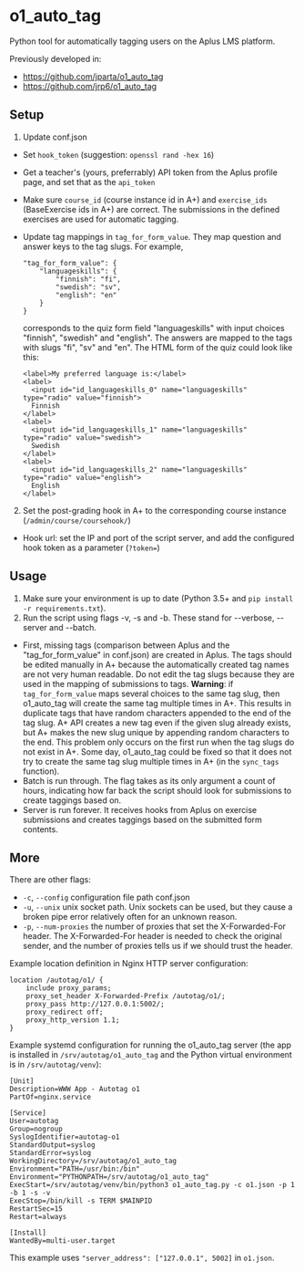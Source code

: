 # o1_auto_tag

Python tool for automatically tagging users on the Aplus LMS platform.

Previously developed in:

* https://github.com/jparta/o1_auto_tag
* https://github.com/jrp6/o1_auto_tag

## Setup

1. Update conf.json
  - Set `hook_token` (suggestion: `openssl rand -hex 16`)
  - Get a teacher's (yours, preferrably) API token from the Aplus
    profile page, and set that as the `api_token`
  - Make sure `course_id` (course instance id in A+) and
    `exercise_ids` (BaseExercise ids in A+) are correct.
    The submissions in the defined exercises are used for automatic tagging.
  - Update tag mappings in `tag_for_form_value`.
    They map question and answer keys to the tag slugs.
    For example,

    ```
    "tag_for_form_value": {
        "languageskills": {
            "finnish": "fi",
            "swedish": "sv",
            "english": "en"
        }
    }
    ```

    corresponds to the quiz form field "languageskills" with input choices
    "finnish", "swedish" and "english". The answers are mapped to the tags with slugs
    "fi", "sv" and "en". The HTML form of the quiz could look like this:

    ```
    <label>My preferred language is:</label>
    <label>
      <input id="id_languageskills_0" name="languageskills" type="radio" value="finnish">
      Finnish
    </label>
    <label>
      <input id="id_languageskills_1" name="languageskills" type="radio" value="swedish">
      Swedish
    </label>
    <label>
      <input id="id_languageskills_2" name="languageskills" type="radio" value="english">
      English
    </label>
    ```
2. Set the post-grading hook in A+ to the corresponding course instance (`/admin/course/coursehook/`)
  - Hook url: set the IP and port of the script server, and
    add the configured hook token as a parameter (`?token=`)

## Usage

1. Make sure your environment is up to date (Python 3.5+ and `pip install -r requirements.txt`).
2. Run the script using flags -v, -s and -b. These stand for --verbose, --server and --batch.
  - First, missing tags (comparison between Aplus and the "tag_for_form_value" in conf.json)
    are created in Aplus. The tags should be edited manually in A+ because
    the automatically created tag names are not very human readable.
    Do not edit the tag slugs because they are used in the mapping of submissions to tags.
    **Warning**: if `tag_for_form_value` maps several choices to the same tag slug,
    then o1_auto_tag will create the same tag multiple times in A+.
    This results in duplicate tags that have random characters appended to the end of the tag slug.
    A+ API creates a new tag even if the given slug already exists, but
    A+ makes the new slug unique by appending random characters to the end.
    This problem only occurs on the first run when the tag slugs do not exist in A+.
    Some day, o1_auto_tag could be fixed so that it does not try to create
    the same tag slug multiple times in A+ (in the `sync_tags` function).
  - Batch is run through. The flag takes as its only argument a count of hours, 
    indicating how far back the script should look for submissions to create taggings based on.
  - Server is run forever. It receives hooks from Aplus on exercise submissions
    and creates taggings based on the submitted form contents.

## More

There are other flags:

* `-c`, `--config` configuration file path conf.json
* `-u`, `--unix` unix socket path.
  Unix sockets can be used, but they cause a broken pipe error relatively often for an unknown reason.
* `-p`, `--num-proxies` the number of proxies that set the X-Forwarded-For header.
  The X-Forwarded-For header is needed to check the original sender, and
  the number of proxies tells us if we should trust the header.

Example location definition in Nginx HTTP server configuration:

```
location /autotag/o1/ {
    include proxy_params;
    proxy_set_header X-Forwarded-Prefix /autotag/o1/;
    proxy_pass http://127.0.0.1:5002/;
    proxy_redirect off;
    proxy_http_version 1.1;
}
```

Example systemd configuration for running the o1_auto_tag server
(the app is installed in `/srv/autotag/o1_auto_tag` and
the Python virtual environment is in `/srv/autotag/venv`):

```
[Unit]
Description=WWW App - Autotag o1
PartOf=nginx.service

[Service]
User=autotag
Group=nogroup
SyslogIdentifier=autotag-o1
StandardOutput=syslog
StandardError=syslog
WorkingDirectory=/srv/autotag/o1_auto_tag
Environment="PATH=/usr/bin:/bin"
Environment="PYTHONPATH=/srv/autotag/o1_auto_tag"
ExecStart=/srv/autotag/venv/bin/python3 o1_auto_tag.py -c o1.json -p 1 -b 1 -s -v
ExecStop=/bin/kill -s TERM $MAINPID
RestartSec=15
Restart=always

[Install]
WantedBy=multi-user.target
```

This example uses `"server_address": ["127.0.0.1", 5002]` in `o1.json`.

